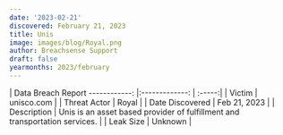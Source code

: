 ```yaml
---
date: '2023-02-21'
discovered: February 21, 2023
title: Unis
image: images/blog/Royal.png
author: Breachsense Support
draft: false
yearmonths: 2023/february
---
```



| Data Breach Report
------------:     |:-------------:    | :-----:|
| Victim      | unisco.com      | 
| Threat Actor      | Royal      | 
| Date Discovered      | Feb 21, 2023      | 
| Description      | Unis is an asset based provider of fulfillment and transportation services.      | 
| Leak Size      | Unknown      | 

